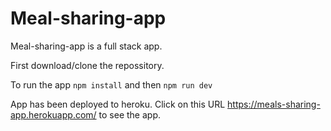 # Meal-sharing-app

Meal-sharing-app is a full stack app. 

First download/clone the repossitory.

To run the app ```npm install``` and then ```npm run dev```

App has been deployed to heroku. Click on this URL https://meals-sharing-app.herokuapp.com/ to see the app.
